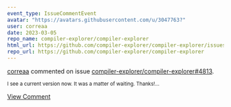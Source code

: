 ```yaml
---
event_type: IssueCommentEvent
avatar: "https://avatars.githubusercontent.com/u/3047763?"
user: correaa
date: 2023-03-05
repo_name: compiler-explorer/compiler-explorer
html_url: https://github.com/compiler-explorer/compiler-explorer/issues/4813
repo_url: https://github.com/compiler-explorer/compiler-explorer
---
```


<a href='https://github.com/correaa' target='_blank'>correaa</a> commented on issue <a href='https://github.com/compiler-explorer/compiler-explorer/issues/4813' target='_blank'>compiler-explorer/compiler-explorer#4813</a>.

<small>I see a current version now. It was a matter of waiting. Thanks!...</small>

<a href='https://github.com/compiler-explorer/compiler-explorer/issues/4813' target='_blank'>View Comment</a>
